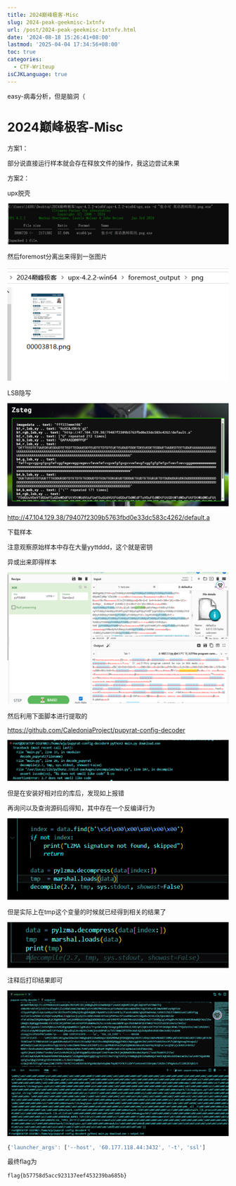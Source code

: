 ```yaml
---
title: 2024巅峰极客-Misc
slug: 2024-peak-geekmisc-1xtnfv
url: /post/2024-peak-geekmisc-1xtnfv.html
date: '2024-08-18 15:26:41+08:00'
lastmod: '2025-04-04 17:34:56+08:00'
toc: true
categories:
  - CTF-Writeup
isCJKLanguage: true
---
```


easy-病毒分析，但是脑洞（
<!--more-->

# 2024巅峰极客-Misc

方案1：

部分说直接运行样本就会存在释放文件的操作，我这边尝试未果

方案2：

upx脱壳

​![image](https://raw.githubusercontent.com/Wh1teJ0ker/PicGo/main/Pic/20240818154139.png)​

然后foremost分离出来得到一张图片

​![image](https://raw.githubusercontent.com/Wh1teJ0ker/PicGo/main/Pic/20240818154141.png)​

LSB隐写

​![image](https://raw.githubusercontent.com/Wh1teJ0ker/PicGo/main/Pic/20240818205032.png)​

http://47.104.129.38/79407f2309b5763fbd0e33dc583c4262/default.a

下载样本

注意观察原始样本中存在大量yyttddd，这个就是密钥

异或出来即得样本

​![image](https://raw.githubusercontent.com/Wh1teJ0ker/PicGo/main/Pic/20240818205006.png)​

然后利用下面脚本进行提取的

https://github.com/CaledoniaProject/pupyrat-config-decoder

​![image](https://raw.githubusercontent.com/Wh1teJ0ker/PicGo/main/Pic/20240818154142.png)​

但是在安装好相对应的库后，发现如上报错

再询问以及查询源码后得知，其中存在一个反编译行为

​![image](https://raw.githubusercontent.com/Wh1teJ0ker/PicGo/main/Pic/20240818154143.png)​

但是实际上在tmp这个变量的时候就已经得到相关的结果了

​![image](https://raw.githubusercontent.com/Wh1teJ0ker/PicGo/main/Pic/20240818154144.png)​

注释后打印结果即可

​![image](https://raw.githubusercontent.com/Wh1teJ0ker/PicGo/main/Pic/network-asset-20240818154146-20241001025744-380andk.png)​

```JavaScript
{'launcher_args': ['--host', '60.177.118.44:3432', '-t', 'ssl']
```

最终flag为

```python
flag{b57758d5acc923137eef453239ba685b}
```

‍
